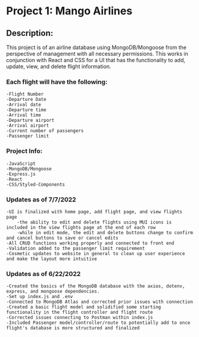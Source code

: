 # Project 1: Mango Airlines

## Description:

This project is of an airline database using MongoDB/Mongoose from the perspective of management with all necessary permissions.
This works in conjunction with React and CSS for a UI that has the functionality to add, update, view, and delete flight information.

### Each flight will have the following:

    -Flight Number
    -Departure Date
    -Arrival date
    -Departure time
    -Arrival time
    -Departure airport
    -Arrival airport
    -Current number of passengers
    -Passenger limit

### Project Info:

    -JavaScript
    -MongoDB/Mongoose
    -Express.js
    -React
    -CSS/Styled-Components
    
### Updates as of 7/7/2022
    -UI is finalized with home page, add flight page, and view flights page
        -the ability to edit and delete flights using MUI icons is included in the view flights page at the end of each row
        -while in edit mode, the edit and delete buttons change to confirm and cancel buttons to save or cancel edits
    -All CRUD functions working properly and connected to front end
    -Validation added to the passenger limit requirement
    -Cosmetic updates to website in general to clean up user experience and make the layout more intuitive

### Updates as of 6/22/2022

    -Created the basics of the MongoDB database with the axios, dotenv, express, and mongoose dependencies.
    -Set up index.js and .env
    -Connected to MongoDB Atlas and corrected prior issues with connection
    -Created a basic flight model and solidified some starting functionality in the flight controller and flight route
    -Corrected issues connecting to Postman within index.js
    -Included Passenger model/controller/route to potentially add to once flight's database is more structured and finalized
